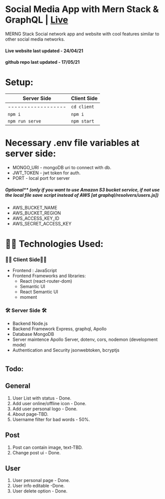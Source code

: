 # Social Media App with Mern Stack & GraphQL | [Live](https://merng-social-orchan.netlify.app/)

MERNG Stack Social network app and website with cool features similar to other social media networks.

#### Live website last updated - 24/04/21

#### github repo last updated - 17/05/21

# Setup:

| Server Side        | Client Side |
| ------------------ | ----------- |
| ------------------ | `cd client` |
| `npm i`            | `npm i`     |
| `npm run serve`    | `npm start` |

#

# Necessary .env file variables at server side:

- MONGO_URI - mongoDB uri to connect with db.
- JWT_TOKEN - jwt token for auth.
- PORT - local port for server

##### Optional\*\* (only if you want to use Amazon S3 bucket service, if not use the local file save script instead of AWS [at graphql/resolvers/users.js])

- AWS_BUCKET_NAME
- AWS_BUCKET_REGION
- AWS_ACCESS_KEY_ID
- AWS_SECRET_ACCESS_KEY

# 👨‍💻 Technologies Used:

### 👨‍🏫 Client Side👨‍🏫

- Frontend : JavaScript
- Frontend Frameworks and libraries:
  - React (react-router-dom)
  - Semantic UI
  - React Semantic UI
  - moment

### 🛠 Server Side 🛠

- Backend Node.js
- Backend Framework Express, graphql, Apollo
- Database MongoDB
- Server maintence Apollo Server, dotenv, cors, nodemon (development mode)
- Authentication and Security jsonwebtoken, bcryptjs

#

## Todo:

## General

1. User List with status - Done.
2. Add user online/offline icon - Done.
3. Add user personal logo - Done.
4. About page-TBD.
5. Username filter for bad words - 50%.

## Post

1. Post can contain image, text-TBD.
2. Change post ui - Done.

## User

1. User personal page - Done.
2. User info editable -Done.
3. User delete option - Done.
